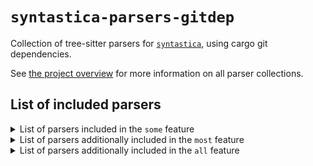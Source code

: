 # `syntastica-parsers-gitdep`

Collection of tree-sitter parsers for
[`syntastica`](https://crates.io/crates/syntastica), using cargo git
dependencies.

See
[the project overview](https://rubixdev.github.io/syntastica/syntastica/#parser-collections)
for more information on all parser collections.

<!-- Everything under here is autogenerated by running `cargo xtask codegen` -->
<!-- DO NOT EDIT! -->

## List of included parsers

<!-- dprint-ignore-start -->

<details>
<summary>List of parsers included in the <span class="stab portability"><code>some</code></span> feature</summary>

- [bash](https://github.com/tree-sitter/tree-sitter-bash/tree/1b0321ee85701d5036c334a6f04761cdc672e64c)
- [c](https://github.com/tree-sitter/tree-sitter-c/tree/39bea7d391f57c5f0e061419e1c3066e03eb14b3)
- [cpp](https://github.com/tree-sitter/tree-sitter-cpp/tree/f88bf81238ec2842682e4d1dac0acf3b43b686e9)
- [css](https://github.com/tree-sitter/tree-sitter-css/tree/5f2c94b897601b4029fedcce7db4c6d76ce8a128)
- [go](https://github.com/tree-sitter/tree-sitter-go/tree/bbaa67a180cfe0c943e50c55130918be8efb20bd)
- [html](https://github.com/tree-sitter/tree-sitter-html/tree/e5d7d7decbbdec5a4c90bbc69436b3828f5646e7) (not supported by this collection)
- [java](https://github.com/tree-sitter/tree-sitter-java/tree/6c8329e2da78fae78e87c3c6f5788a2b005a4afc)
- [javascript](https://github.com/tree-sitter/tree-sitter-javascript/tree/f772967f7b7bc7c28f845be2420a38472b16a8ee)
- [json](https://github.com/tree-sitter/tree-sitter-json/tree/ca3f8919800e3c1ad4508de3bfd7b0b860ce434f)
- [lua](https://github.com/muniftanjim/tree-sitter-lua/tree/7268c1cea5df56ac0c779cd37d6631d4e6f41d4f)
- [python](https://github.com/tree-sitter/tree-sitter-python/tree/5af00f64af6bbf822f208243cce5cf75396fb6f5)
- [rust](https://github.com/tree-sitter/tree-sitter-rust/tree/0a70e15da977489d954c219af9b50b8a722630ee)
- [toml](https://github.com/Mathspy/tree-sitter-toml/tree/ae4cdb5d27bf876a432b6c30b6a88f56c9b3e761)
- [tsx](https://github.com/tree-sitter/tree-sitter-typescript/tree/b1bf4825d9eaa0f3bdeb1e52f099533328acfbdf) (not supported by this collection)
- [typescript](https://github.com/tree-sitter/tree-sitter-typescript/tree/b1bf4825d9eaa0f3bdeb1e52f099533328acfbdf) (not supported by this collection)
- [yaml](https://github.com/wingyplus/tree-sitter-yaml/tree/f4c407b8cb34ec61b15d74a08ac661800576720a)

</details>

<details>
<summary>List of parsers additionally included in the <span class="stab portability"><code>most</code></span> feature</summary>

- [asm](https://github.com/rush-rs/tree-sitter-asm/tree/36dc26acc7818920de2e103e20a9f42358caf926)
- [c_sharp](https://github.com/tree-sitter/tree-sitter-c-sharp/tree/1648e21b4f087963abf0101ee5221bb413107b07)
- [comment](https://github.com/stsewd/tree-sitter-comment/tree/c9a7e2df7cac2dfb730f766a4f343308f84ff346)
- [dart](https://github.com/UserNobody14/tree-sitter-dart/tree/e398400a0b785af3cf571f5a57eccab242f0cdf9) (not supported by this collection)
- [diff](https://github.com/the-mikedavis/tree-sitter-diff/tree/f69bde8e56f431863eba2fe4bab23e7d9692855f)
- [haskell](https://github.com/tree-sitter/tree-sitter-haskell/tree/99706824b92f162d4e0f47c7e930bbccb367276e)
- [jsdoc](https://github.com/tree-sitter/tree-sitter-jsdoc/tree/189a6a4829beb9cdbe837260653b4a3dfb0cc3db) (not supported by this collection)
- [json5](https://github.com/Joakker/tree-sitter-json5/tree/5dd5cdc418d9659682556b6adca2dd9ace0ac6d2)
- [jsonc](https://gitlab.com/WhyNotHugo/tree-sitter-jsonc/tree/02b01653c8a1c198ae7287d566efa86a135b30d5) (not supported by this collection)
- [latex](https://github.com/latex-lsp/tree-sitter-latex/tree/2ae2021d7b224fb6aa57b760e0d146059f943bb8)
- [markdown](https://github.com/MDeiml/tree-sitter-markdown/tree/aaf76797aa8ecd9a5e78e0ec3681941de6c945ee)
- [markdown_inline](https://github.com/MDeiml/tree-sitter-markdown/tree/aaf76797aa8ecd9a5e78e0ec3681941de6c945ee)
- [php](https://github.com/tree-sitter/tree-sitter-php/tree/d76de26b8218df208949f46b31e0c422020eda3a)
- [regex](https://github.com/tree-sitter/tree-sitter-regex/tree/2354482d7e2e8f8ff33c1ef6c8aa5690410fbc96)
- [ruby](https://github.com/tree-sitter/tree-sitter-ruby/tree/f257f3f57833d584050336921773738a3fd8ca22)
- [scala](https://github.com/tree-sitter/tree-sitter-scala/tree/a2f36c2477859110d5b7b675f395e50241fbc004)
- [scss](https://github.com/serenadeai/tree-sitter-scss/tree/c478c6868648eff49eb04a4df90d703dc45b312a)

</details>

<details>
<summary>List of parsers additionally included in the <span class="stab portability"><code>all</code></span> feature</summary>

- [ebnf](https://github.com/RubixDev/ebnf/tree/8e635b0b723c620774dfb8abf382a7f531894b40)
- [ejs](https://github.com/tree-sitter/tree-sitter-embedded-template/tree/203f7bd3c1bbfbd98fc19add4b8fcb213c059205)
- [erb](https://github.com/tree-sitter/tree-sitter-embedded-template/tree/203f7bd3c1bbfbd98fc19add4b8fcb213c059205)
- [hexdump](https://github.com/rush-rs/tree-sitter-hexdump/tree/09eaf4fcfed00be93928d7d3d82b490cd1343b80)
- [julia](https://github.com/tree-sitter/tree-sitter-julia/tree/d68ded9d5131878a2a06211ef0b47b72e70c6c08) (not supported by this collection)
- [llvm](https://github.com/benwilliamgraham/tree-sitter-llvm/tree/d47c95d78ef0e7495a74d214dd6fcddf6e402dfc)
- [ocaml](https://github.com/tree-sitter/tree-sitter-ocaml/tree/694c57718fd85d514f8b81176038e7a4cfabcaaf)
- [ocaml_interface](https://github.com/tree-sitter/tree-sitter-ocaml/tree/694c57718fd85d514f8b81176038e7a4cfabcaaf)
- [ql](https://github.com/tree-sitter/tree-sitter-ql/tree/bd087020f0d8c183080ca615d38de0ec827aeeaf)
- [rush](https://github.com/rush-rs/tree-sitter-rush/tree/20c04a0824dabcbf8119a84979cfb1c6f6c2155f)
- [ursa](https://github.com/ursalang/tree-sitter-ursa/tree/e15effeeff88df0e2c81a03f8e3098bdb6d749c4)
- [verilog](https://github.com/tree-sitter/tree-sitter-verilog/tree/902031343056bc0b11f3e47b33f036a9cf59f58d)
- [wat](https://github.com/wasm-lsp/tree-sitter-wasm/tree/2ca28a9f9d709847bf7a3de0942a84e912f59088) (not supported by this collection)

</details>

<!-- dprint-ignore-end -->
